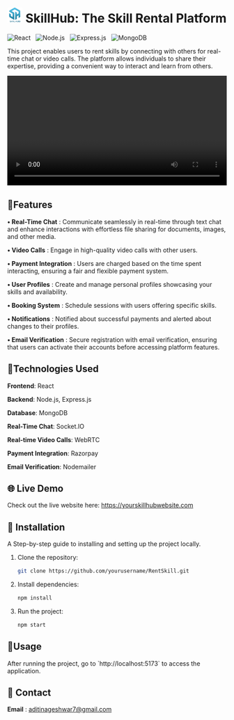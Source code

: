 <h1><img src="image.png" height="35px"/> SkillHub: The Skill Rental Platform</h1>

![React](https://img.shields.io/badge/Frontend-React-blue) &nbsp; ![Node.js](https://img.shields.io/badge/Backend-Node.js-yellowgreen) &nbsp; ![Express.js](https://img.shields.io/badge/Backend-Express.js-orange) &nbsp; ![MongoDB](https://img.shields.io/badge/Database-MongoDB-brightgreen)

This project enables users to rent skills by connecting with others for real-time chat or video calls. The platform allows individuals to share their expertise, providing a convenient way to interact and learn from others.

<video width="100%" height="auto" controls>
  <source src="Project_SkillHub.mp4">
</video>

<h2>🚀Features</h2>

**• Real-Time Chat** : Communicate seamlessly in real-time through text chat and enhance interactions with effortless file sharing for documents, images, and other media.  

**• Video Calls** : Engage in high-quality video calls with other users.

**• Payment Integration** : Users are charged based on the time spent interacting, ensuring a fair and flexible payment system.

**• User Profiles** : Create and manage personal profiles showcasing your skills and availability.

**• Booking System** : Schedule sessions with users offering specific skills.

**• Notifications** : Notified about successful payments and alerted about changes to their profiles.

**• Email Verification** : Secure registration with email verification, ensuring that users can activate their accounts before accessing platform features.

<h2>📒Technologies Used</h2>

**Frontend**: React

**Backend**: Node.js, Express.js

**Database**: MongoDB

**Real-Time Chat**: Socket.IO

**Real-time Video Calls**: WebRTC

**Payment Integration**: Razorpay

**Email Verification**: Nodemailer

<h2>🌐 Live Demo</h2>

Check out the live website here: <a href="https://yourskillhubwebsite.com"> https://yourskillhubwebsite.com </a>

<h2>📌 Installation</h2>
A Step-by-step guide to installing and setting up the project locally.

1. Clone the repository:
   ```bash
   git clone https://github.com/yourusername/RentSkill.git
   ```
2. Install dependencies:
   ```bash
   npm install
   ```
3. Run the project:
   ```bash
   npm start
   ```
<h2>💠Usage</h2>
After running the project, go to `http://localhost:5173` to access the application.



<h2>📧 Contact</h2>

**Email** : aditinageshwar7@gmail.com